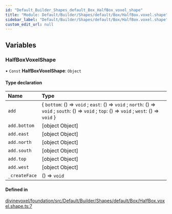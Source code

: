 ```yaml
---
id: "Default_Builder_Shapes_default_Box_HalfBox_voxel_shape"
title: "Module: Default/Builder/Shapes/default/Box/HalfBox.voxel.shape"
sidebar_label: "Default/Builder/Shapes/default/Box/HalfBox.voxel.shape"
custom_edit_url: null
---
```


## Variables

### HalfBoxVoxelShape

• `Const` **HalfBoxVoxelShape**: `Object`

#### Type declaration

| Name | Type |
| :------ | :------ |
| `add` | \{ `bottom`: () => `void` ; `east`: () => `void` ; `north`: () => `void` ; `south`: () => `void` ; `top`: () => `void` ; `west`: () => `void`  } |
| `add.bottom` | [object Object] |
| `add.east` | [object Object] |
| `add.north` | [object Object] |
| `add.south` | [object Object] |
| `add.top` | [object Object] |
| `add.west` | [object Object] |
| `_createFace` | () => `void` |

#### Defined in

[divinevoxel/foundation/src/Default/Builder/Shapes/default/Box/HalfBox.voxel.shape.ts:7](https://github.com/lucasdamianjohnson/DivineVoxelEngine/blob/596fa7391478620ed460dfb4856ff0a763b91c49/divinevoxel/foundation/src/Default/Builder/Shapes/default/Box/HalfBox.voxel.shape.ts#L7)
